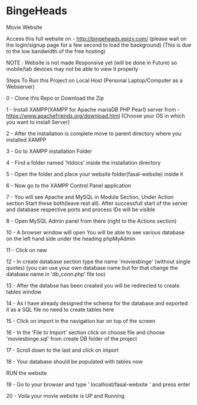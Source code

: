 # BingeHeads
Movie Website

Access this full website on - http://bingeheads.epizy.com/  (please wait on the login/signup page for a few second to load the background)
(This is due to the low bandwidth of the free hosting)

NOTE : Website is not made Responsive yet (will be done in Future) so mobile/tab devices may not be able to view it properly

Steps To Run this Project on Local Host (Personal Laptop/Computer as a Webserver)

0 - Clone this Repo or Download the Zip

1 - Install XAMPP(XAMPP for Apache mariaDB PHP Pearl) server from - https://www.apachefriends.org/download.html (Choose your OS in which you want to        install Server)

2 - After the installation is complete move to parent directory where you installed XAMPP

3 - Go to XAMPP installation Folder

4 - Find a folder named 'htdocs' inside the installation directory

5 - Open the folder and place your website folder(fasal-website) inside it

6 - Now go to the XAMPP Control Panel application

7 - You will see Apache and MySQL in Module Section, Under Action section Start these both(leave rest all). After successfull start of the server and database respective ports and process IDs will be visible

8 - Open MySQL Admin panel from there (right to the Actions section)

10 - A browser window will open You will be able to see various database on the left hand side under the heading phpMyAdmin

11 - Click on new

12 - In create database section type the name 'moviesbinge' (without single quotes) (you can use your own database name but for that change the database name in 'db_conn.php' file too)

13 - After the databse has been created you will be redirected to create tables window 

14 - As I have already designed the schema for the database and exported it as a SQL file no need to create tables here 

15 - Click on import in the navigation bar on top of the screen

16 - In the 'File to Import' section click on choose file and choose 'moviesbinge.sql' from create DB folder of the project 

17 - Scroll down to the last and click on import

18 - Your database should be populated with tables now


 RUN the website

 19 - Go to your browser and type ' localhost/fasal-website ' and press enter
 
 20 - Voila your movie website is UP and Running
